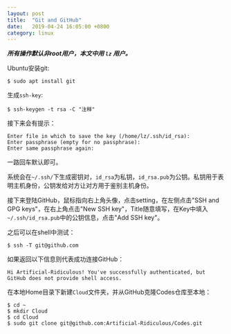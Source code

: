 ```yaml
---
layout: post
title:  "Git and GitHub"
date:   2019-04-24 16:05:00 +0800
category: linux
---
```

***所有操作默认非root用户，本文中用 `lz` 用户。***

Ubuntu安装git:
```shell
$ sudo apt install git
```

生成`ssh-key`:

```shell
$ ssh-keygen -t rsa -C "注释"
```

接下来会有提示：

```shell
Enter file in which to save the key (/home/lz/.ssh/id_rsa): 
Enter passphrase (empty for no passphrase): 
Enter same passphrase again:
```

一路回车默认即可。

系统会在`~/.ssh/`下生成密钥对，`id_rsa`为私钥，`id_rsa.pub`为公钥。私钥用于表明主机身份，公钥发给对方让对方用于鉴别主机身份。

接下来登陆GitHub，鼠标指向右上角头像，点击setting，在左侧点击"SSH and GPG keys"，在右上角点击"New SSH key"，Title随意填写，在Key中填入`~/.ssh/id_rsa.pub`中的公钥信息，点击"Add SSH key"。

之后可以在shell中测试：

```shell
$ ssh -T git@github.com
```

如果返回以下信息则代表成功连接GitHub：
```
Hi Artificial-Ridiculous! You've successfully authenticated, but GitHub does not provide shell access.
```

在本地Home目录下新建`Cloud`文件夹，并从GitHub克隆Codes仓库至本地：

```
$ cd ~
$ mkdir Cloud
$ cd Cloud
$ sudo git clone git@github.com:Artificial-Ridiculous/Codes.git 
```